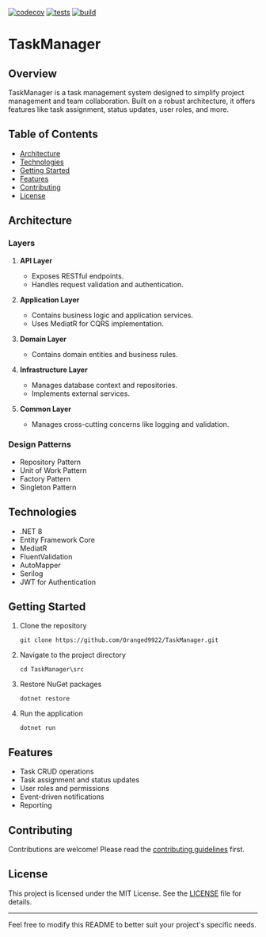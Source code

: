 [![codecov](https://codecov.io/gh/Oranged9922/TaskManager/graph/badge.svg?token=R67FS4S56J)](https://codecov.io/gh/Oranged9922/TaskManager)
[![tests](https://github.com/Oranged9922/TaskManager/actions/workflows/test_api.yml/badge.svg)]()
[![build](https://github.com/Oranged9922/TaskManager/actions/workflows/build_api.yml/badge.svg)]()
# TaskManager

## Overview

TaskManager is a task management system designed to simplify project management and team collaboration. Built on a robust architecture, it offers features like task assignment, status updates, user roles, and more.

## Table of Contents

- [Architecture](#architecture)
- [Technologies](#technologies)
- [Getting Started](#getting-started)
- [Features](#features)
- [Contributing](#contributing)
- [License](#license)

## Architecture

### Layers

1. **API Layer**
    - Exposes RESTful endpoints.
    - Handles request validation and authentication.

2. **Application Layer**
    - Contains business logic and application services.
    - Uses MediatR for CQRS implementation.

3. **Domain Layer**
    - Contains domain entities and business rules.

4. **Infrastructure Layer**
    - Manages database context and repositories.
    - Implements external services.

5. **Common Layer**
    - Manages cross-cutting concerns like logging and validation.

### Design Patterns

- Repository Pattern
- Unit of Work Pattern
- Factory Pattern
- Singleton Pattern

## Technologies

- .NET 8
- Entity Framework Core
- MediatR
- FluentValidation
- AutoMapper
- Serilog
- JWT for Authentication

## Getting Started

1. Clone the repository
   ```
   git clone https://github.com/Oranged9922/TaskManager.git
   ```
2. Navigate to the project directory
   ```
   cd TaskManager\src
   ```
3. Restore NuGet packages
   ```
   dotnet restore
   ```
4. Run the application
   ```
   dotnet run
   ```

## Features

- Task CRUD operations
- Task assignment and status updates
- User roles and permissions
- Event-driven notifications
- Reporting

## Contributing

Contributions are welcome! Please read the [contributing guidelines](CONTRIBUTING.md) first.

## License

This project is licensed under the MIT License. See the [LICENSE](LICENSE) file for details.

---

Feel free to modify this README to better suit your project's specific needs.
